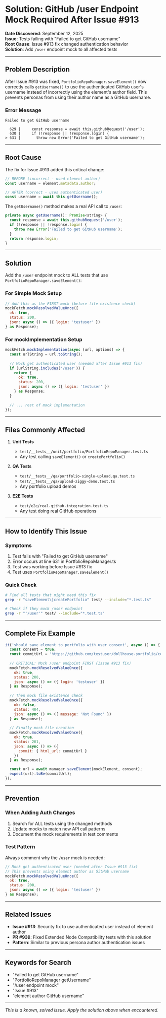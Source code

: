 # Solution: GitHub /user Endpoint Mock Required After Issue #913

**Date Discovered**: September 12, 2025  
**Issue**: Tests failing with "Failed to get GitHub username"  
**Root Cause**: Issue #913 fix changed authentication behavior  
**Solution**: Add `/user` endpoint mock to all affected tests  

---

## Problem Description

After Issue #913 was fixed, `PortfolioRepoManager.saveElement()` now correctly calls `getUsername()` to use the authenticated GitHub user's username instead of incorrectly using the element's author field. This prevents personas from using their author name as a GitHub username.

### Error Message
```
Failed to get GitHub username

  629 |     const response = await this.githubRequest('/user');
  630 |     if (!response || !response.login) {
> 631 |       throw new Error('Failed to get GitHub username');
```

---

## Root Cause

The fix for Issue #913 added this critical change:
```javascript
// BEFORE (incorrect - used element author)
const username = element.metadata.author;

// AFTER (correct - uses authenticated user)
const username = await this.getUsername();
```

The `getUsername()` method makes a real API call to `/user`:
```javascript
private async getUsername(): Promise<string> {
  const response = await this.githubRequest('/user');
  if (!response || !response.login) {
    throw new Error('Failed to get GitHub username');
  }
  return response.login;
}
```

---

## Solution

Add the `/user` endpoint mock to ALL tests that use `PortfolioRepoManager.saveElement()`:

### For Simple Mock Setup
```javascript
// Add this as the FIRST mock (before file existence check)
mockFetch.mockResolvedValueOnce({
  ok: true,
  status: 200,
  json: async () => ({ login: 'testuser' })
} as Response);
```

### For mockImplementation Setup
```javascript
mockFetch.mockImplementation(async (url, options) => {
  const urlString = url.toString();
  
  // Mock get authenticated user (needed after Issue #913 fix)
  if (urlString.includes('/user')) {
    return {
      ok: true,
      status: 200,
      json: async () => ({ login: 'testuser' })
    } as Response;
  }
  
  // ... rest of mock implementation
});
```

---

## Files Commonly Affected

1. **Unit Tests**
   - `test/__tests__/unit/portfolio/PortfolioRepoManager.test.ts`
   - Any test calling `saveElement()` or `createPortfolio()`

2. **QA Tests**
   - `test/__tests__/qa/portfolio-single-upload.qa.test.ts`
   - `test/__tests__/qa/upload-ziggy-demo.test.ts`
   - Any portfolio upload demos

3. **E2E Tests**
   - `test/e2e/real-github-integration.test.ts`
   - Any test doing real GitHub operations

---

## How to Identify This Issue

### Symptoms
1. Test fails with "Failed to get GitHub username"
2. Error occurs at line 631 in PortfolioRepoManager.ts
3. Test was working before Issue #913 fix
4. Test uses `PortfolioRepoManager.saveElement()`

### Quick Check
```bash
# Find all tests that might need this fix
grep -r "saveElement\|createPortfolio" test/ --include="*.test.ts"

# Check if they mock /user endpoint
grep -r "'/user'" test/ --include="*.test.ts"
```

---

## Complete Fix Example

```javascript
it('should save element to portfolio with user consent', async () => {
  const consent = true;
  const commitUrl = 'https://github.com/testuser/dollhouse-portfolio/commit/abc123';
  
  // CRITICAL: Mock /user endpoint FIRST (Issue #913 fix)
  mockFetch.mockResolvedValueOnce({
    ok: true,
    status: 200,
    json: async () => ({ login: 'testuser' })
  } as Response);
  
  // Then mock file existence check
  mockFetch.mockResolvedValueOnce({
    ok: false,
    status: 404,
    json: async () => ({ message: 'Not Found' })
  } as Response);
  
  // Finally mock file creation
  mockFetch.mockResolvedValueOnce({
    ok: true,
    status: 201,
    json: async () => ({
      commit: { html_url: commitUrl }
    })
  } as Response);

  const url = await manager.saveElement(mockElement, consent);
  expect(url).toBe(commitUrl);
});
```

---

## Prevention

### When Adding Auth Changes
1. Search for ALL tests using the changed methods
2. Update mocks to match new API call patterns
3. Document the mock requirements in test comments

### Test Pattern
Always comment why the `/user` mock is needed:
```javascript
// Mock get authenticated user (needed after Issue #913 fix)
// This prevents using element author as GitHub username
mockFetch.mockResolvedValueOnce({
  ok: true,
  status: 200,
  json: async () => ({ login: 'testuser' })
} as Response);
```

---

## Related Issues

- **Issue #913**: Security fix to use authenticated user instead of element author
- **PR #939**: Fixed Extended Node Compatibility tests with this solution
- **Pattern**: Similar to previous persona author authentication issues

---

## Keywords for Search

- "Failed to get GitHub username"
- "PortfolioRepoManager getUsername"
- "/user endpoint mock"
- "Issue #913"
- "element author GitHub username"

---

*This is a known, solved issue. Apply the solution above when encountered.*